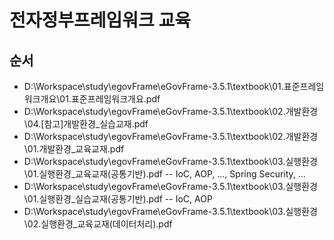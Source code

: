 # 전자정부프레임워크 교육

## 순서
- ‪D:\Workspace\study\egovFrame\eGovFrame-3.5.1\textbook\01.표준프레임워크개요\01.표준프레임워크개요.pdf
- ‪D:\Workspace\study\egovFrame\eGovFrame-3.5.1\textbook\02.개발환경\04.[참고]개발환경_실습교재.pdf
- ‪D:\Workspace\study\egovFrame\eGovFrame-3.5.1\textbook\02.개발환경\01.개발환경_교육교재.pdf
- ‪D:\Workspace\study\egovFrame\eGovFrame-3.5.1\textbook\03.실행환경\01.실행환경_교육교재(공통기반).pdf
-- IoC, AOP, ..., Spring Security, ...
- ‪D:\Workspace\study\egovFrame\eGovFrame-3.5.1\textbook\03.실행환경\01.실행환경_실습교재(공통기반).pdf
-- IoC, AOP
- ‪D:\Workspace\study\egovFrame\eGovFrame-3.5.1\textbook\03.실행환경\02.실행환경_교육교재(데이터처리).pdf